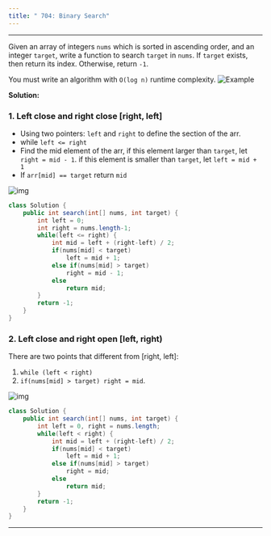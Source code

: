 ```yaml
---
title: " 704: Binary Search"
---
```


---

Given an array of integers `nums` which is sorted in ascending order, and an integer `target`, write a function to search `target` in `nums`. If `target` exists, then return its index. Otherwise, return `-1`.

You must write an algorithm with `O(log n)` runtime complexity.
![Example](/Leetcode/assets/704.png)

**Solution:**

### 1. Left close and right close [right, left]

- Using two pointers: `left` and `right` to define the section of the arr.
- while `left <= right`
- Find the mid element of the arr, if this element larger than `target`, let `right = mid - 1`. if this element is smaller than `target`, let `left = mid + 1`
- If `arr[mid] == target` return `mid`

![img](/Leetcode/assets/704-1.jpg)

```java
class Solution {
    public int search(int[] nums, int target) {
        int left = 0;
        int right = nums.length-1;
        while(left <= right) {
            int mid = left + (right-left) / 2;
            if(nums[mid] < target)
                left = mid + 1;
            else if(nums[mid] > target)
                right = mid - 1;
            else
                return mid;
        }
        return -1;
    }
}
```

### 2. Left close and right open [left, right)

There are two points that different from [right, left]:

1. `while (left < right)`
2. `if(nums[mid] > target) right = mid`.

![img](/Leetcode/assets/704-2.jpg)

```java
class Solution {
    public int search(int[] nums, int target) {
        int left = 0, right = nums.length;
        while(left < right) {
            int mid = left + (right-left) / 2;
            if(nums[mid] < target)
                left = mid + 1;
            else if(nums[mid] > target)
                right = mid;
            else
                return mid;
        }
        return -1;
    }
}
```

---

<br/><br/>
